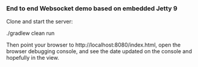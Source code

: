 ### End to end Websocket demo based on embedded Jetty 9

Clone and start the server:

./gradlew clean run

Then point your browser to http://localhost:8080/index.html, open
 the browser debugging console, and see the date updated on the console
 and hopefully in the view.

